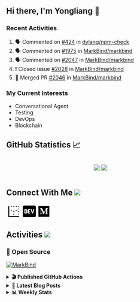 ## Hi there, I'm Yongliang 👋

### Recent Activities

<!--START_SECTION:activity-->
1. 🗣 Commented on [#424](https://github.com/dylang/npm-check/issues/424) in [dylang/npm-check](https://github.com/dylang/npm-check)
2. 🗣 Commented on [#1975](https://github.com/MarkBind/markbind/issues/1975) in [MarkBind/markbind](https://github.com/MarkBind/markbind)
3. 🗣 Commented on [#2047](https://github.com/MarkBind/markbind/issues/2047) in [MarkBind/markbind](https://github.com/MarkBind/markbind)
4. ❗️ Closed issue [#2028](https://github.com/MarkBind/markbind/issues/2028) in [MarkBind/markbind](https://github.com/MarkBind/markbind)
5. 🎉 Merged PR [#2046](https://github.com/MarkBind/markbind/pull/2046) in [MarkBind/markbind](https://github.com/MarkBind/markbind)
<!--END_SECTION:activity-->

### My Current Interests

- Conversational Agent
- Testing
- DevOps
- Blockchain

## GitHub Statistics :chart_with_upwards_trend:
<div align="center">
<div style="display: flex; align-items: center; justify-content: center;">

[![](https://github-readme-stats-tlylt.vercel.app/api?username=tlylt&show_icons=true&theme=tokyonight&hide_border=true&locale=en)](https://github.com/tlylt)
[![](https://github-readme-streak-stats.herokuapp.com/?user=tlylt&theme=tokyonight&hide_border=true)](https://github.com/tlylt)
</div>
</div>

## Connect With Me <img src="https://media.giphy.com/media/2wh5K5yE3ulp3xgYcG/giphy-downsized.gif" width="30">

<a href="https://www.yongliangliu.com/" target="_blank"><img align="center" src="static/site-icon.png" alt="yongliangliu.com" height="40" width="40" /></a>
<a href="https://dev.to/tlylt" target="_blank"><img align="center" src="static/dev-badge.svg" alt="dev.to/tlylt" height="35" width="35" /></a>
<a href="https://tlylt.medium.com" target="_blank"><img align="center" src="static/medium.png" alt="tlylt.medium.com" height="35" width="35" /></a>

## Activities <img src="https://media.giphy.com/media/WUlplcMpOCEmTGBtBW/giphy.gif" width="30">

### 🔭 Open Source

[![MarkBind](https://github-readme-stats-tlylt.vercel.app/api/pin/?username=markbind&repo=markbind)](https://github.com/MarkBind/markbind)

<details>
<summary> <b>🎬 Published GitHub Actions </b> </summary>

[![install-graphviz](https://github-readme-stats-tlylt.vercel.app/api/pin/?username=tlylt&repo=install-graphviz)](https://github.com/tlylt/install-graphviz)

[![reposense-action](https://github-readme-stats-tlylt.vercel.app/api/pin/?username=tlylt&repo=reposense-action)](https://github.com/tlylt/reposense-action)

[![markbin-action](https://github-readme-stats-tlylt.vercel.app/api/pin/?username=markbind&repo=markbind-action)](https://github.com/MarkBind/markbind-action)

</details>

<details>
<summary> <b>📕 Latest Blog Posts</b> </summary>

<!-- BLOG-POST-LIST:START -->
- [Repository Pattern, Revisited](https://www.yongliangliu.com/blog/repository-pattern-revisited/)
- [Open Source Software &lpar;OSS&rpar; Developer Journey](https://www.yongliangliu.com/blog/oss-dev-logs/)
- [Crossing abstraction barrier between parent and child class](https://www.yongliangliu.com/blog/cross-abstraction-barrier-between-parent-child/)
- [Intermediate GitHub CI Workflow Walk Through](https://www.yongliangliu.com/blog/intermediate-github-ci-workflow-walk-through/)
- [RooFind](https://www.yongliangliu.com/blog/roofind/)
<!-- BLOG-POST-LIST:END -->

</details>

<details>
<summary> <b>📊 Weekly Stats</b> </summary>

<!--START_SECTION:waka-->
![Code Time](http://img.shields.io/badge/Code%20Time-616%20hrs%206%20mins-blue)

**🐱 My GitHub Data** 

> 🏆 4,433 Contributions in the Year 2022
 > 
> 📦 321.9 kB Used in GitHub's Storage 
 > 
> 🚫 Not Opted to Hire
 > 
> 📜 137 Public Repositories 
 > 
> 🔑 25 Private Repositories  
 > 
**I'm an Early 🐤** 

```text
🌞 Morning    362 commits    ███████░░░░░░░░░░░░░░░░░░   30.55% 
🌆 Daytime    277 commits    █████░░░░░░░░░░░░░░░░░░░░   23.38% 
🌃 Evening    457 commits    █████████░░░░░░░░░░░░░░░░   38.57% 
🌙 Night      89 commits     ██░░░░░░░░░░░░░░░░░░░░░░░   7.51%

```
📅 **I'm Most Productive on Friday** 

```text
Monday       154 commits    ███░░░░░░░░░░░░░░░░░░░░░░   13.0% 
Tuesday      104 commits    ██░░░░░░░░░░░░░░░░░░░░░░░   8.78% 
Wednesday    178 commits    ███░░░░░░░░░░░░░░░░░░░░░░   15.02% 
Thursday     182 commits    ███░░░░░░░░░░░░░░░░░░░░░░   15.36% 
Friday       249 commits    █████░░░░░░░░░░░░░░░░░░░░   21.01% 
Saturday     168 commits    ███░░░░░░░░░░░░░░░░░░░░░░   14.18% 
Sunday       150 commits    ███░░░░░░░░░░░░░░░░░░░░░░   12.66%

```


📊 **This Week I Spent My Time On** 

```text
⌚︎ Time Zone: Asia/Singapore

💬 Programming Languages: 
Markdown                 8 hrs 23 mins       ████████████░░░░░░░░░░░░░   50.14% 
JavaScript               5 hrs 26 mins       ████████░░░░░░░░░░░░░░░░░   32.48% 
JSON                     1 hr 35 mins        ██░░░░░░░░░░░░░░░░░░░░░░░   9.48% 
Other                    27 mins             ░░░░░░░░░░░░░░░░░░░░░░░░░   2.76% 
YAML                     20 mins             ░░░░░░░░░░░░░░░░░░░░░░░░░   2.04%

```


 Last Updated on 11/12/2022 00:40:58 UTC
<!--END_SECTION:waka-->

</details>
